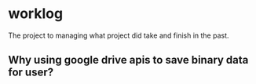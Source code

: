 # worklog
The project to managing what project did take and finish in the past. 

## Why using google drive apis to save binary data for user?
